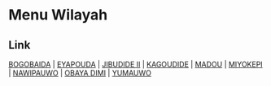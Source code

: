 # Menu Wilayah

## Link

[BOGOBAIDA](https://github.com/gigit-pemilu/pemilu-2024-94-papua-tengah/tree/main/pilpres/hitung-suara/sub/94-papua-tengah/sub/03-paniai/sub/04-bogabaida/sub/2001-bogobaida)
 | 
[EYAPOUDA](https://github.com/gigit-pemilu/pemilu-2024-94-papua-tengah/tree/main/pilpres/hitung-suara/sub/94-papua-tengah/sub/03-paniai/sub/04-bogabaida/sub/2007-eyapouda)
 | 
[JIBUDIDE II](https://github.com/gigit-pemilu/pemilu-2024-94-papua-tengah/tree/main/pilpres/hitung-suara/sub/94-papua-tengah/sub/03-paniai/sub/04-bogabaida/sub/2004-jibudide-ii)
 | 
[KAGOUDIDE](https://github.com/gigit-pemilu/pemilu-2024-94-papua-tengah/tree/main/pilpres/hitung-suara/sub/94-papua-tengah/sub/03-paniai/sub/04-bogabaida/sub/2006-kagoudide)
 | 
[MADOU](https://github.com/gigit-pemilu/pemilu-2024-94-papua-tengah/tree/main/pilpres/hitung-suara/sub/94-papua-tengah/sub/03-paniai/sub/04-bogabaida/sub/2003-madou)
 | 
[MIYOKEPI](https://github.com/gigit-pemilu/pemilu-2024-94-papua-tengah/tree/main/pilpres/hitung-suara/sub/94-papua-tengah/sub/03-paniai/sub/04-bogabaida/sub/2008-miyokepi)
 | 
[NAWIPAUWO](https://github.com/gigit-pemilu/pemilu-2024-94-papua-tengah/tree/main/pilpres/hitung-suara/sub/94-papua-tengah/sub/03-paniai/sub/04-bogabaida/sub/2002-nawipauwo)
 | 
[OBAYA DIMI](https://github.com/gigit-pemilu/pemilu-2024-94-papua-tengah/tree/main/pilpres/hitung-suara/sub/94-papua-tengah/sub/03-paniai/sub/04-bogabaida/sub/2009-obaya-dimi)
 | 
[YUMAUWO](https://github.com/gigit-pemilu/pemilu-2024-94-papua-tengah/tree/main/pilpres/hitung-suara/sub/94-papua-tengah/sub/03-paniai/sub/04-bogabaida/sub/2005-yumauwo)

